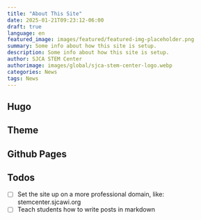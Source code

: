 ```yaml
---
title: "About This Site"
date: 2025-01-21T09:23:12-06:00
draft: true
language: en
featured_image: images/featured/featured-img-placeholder.png
summary: Some info about how this site is setup.
description: Some info about how this site is setup.
author: SJCA STEM Center
authorimage: images/global/sjca-stem-center-logo.webp
categories: News
tags: News
---
```


## Hugo

## Theme

## Github Pages

## Todos
- [ ] Set the site up on a more professional domain, like: stemcenter.sjcawi.org
- [ ] Teach students how to write posts in markdown
